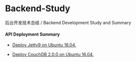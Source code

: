 # Backend-Study
后台开发技术总结 / Backend Development Study and Summary


#### API Deployment Summary
* [Deploy Jetty9 on Ubuntu 16.04.](https://github.com/PandaQQ/Backend-Study/blob/master/install-jetty.md)

* [Deploy CouchDB 2.0.0 on Ubuntu 16.04.](https://github.com/PandaQQ/Backend-Study/blob/master/couchdb-deployment.md)
